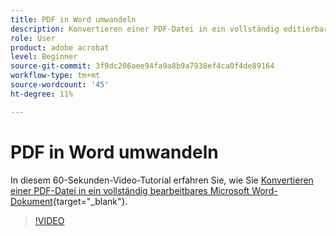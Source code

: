 ```yaml
---
title: PDF in Word umwandeln
description: Konvertieren einer PDF-Datei in ein vollständig editierbares Microsoft Word-Dokument
role: User
product: adobe acrobat
level: Beginner
source-git-commit: 3f9dc206aee94fa9a8b9a7938ef4ca0f4de89164
workflow-type: tm+mt
source-wordcount: '45'
ht-degree: 11%

---
```


# PDF in Word umwandeln

In diesem 60-Sekunden-Video-Tutorial erfahren Sie, wie Sie [Konvertieren einer PDF-Datei in ein vollständig bearbeitbares Microsoft Word-Dokument](https://www.adobe.com/de/acrobat/online/pdf-to-word.html){target="_blank"}.

>[!VIDEO](https://video.tv.adobe.com/v/3411376?quality=12&learn=on&hidetitle=true)
